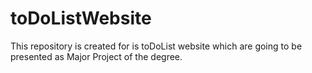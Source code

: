 # toDoListWebsite

This repository is created for is toDoList website which are going to be presented as Major Project of the degree.